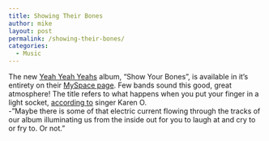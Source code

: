 ```yaml
---
title: Showing Their Bones
author: mike
layout: post
permalink: /showing-their-bones/
categories:
  - Music
---
```

The new [Yeah Yeah Yeahs][1] album, &#8220;Show Your Bones&#8221;, is available in it&#8217;s entirety on their [MySpace page][2]. Few bands sound this good, great atmosphere! The title refers to what happens when you put your finger in a light socket, [according to][3] singer Karen O.  
-&#8221;Maybe there is some of that electric current flowing through the tracks of our album illuminating us from the inside out for you to laugh at and cry to or fry to. Or not.&#8221;

 [1]: http://www.yeahyeahyeahs.com/
 [2]: http://www.myspace.com/yeahyeahyeahs
 [3]: http://www.billboard.com/bbcom/news/article_display.jsp?vnu_content_id=1001808854